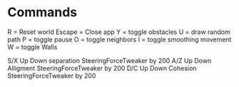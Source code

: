 
# Commands

R = Reset world
Escape = Close app
Y = toggle obstacles
U = draw random path
P = toggle pause
O = toggle neighbors
I = toggle smoothing movement
W = toggle Walls

S/X Up Down separation SteeringForceTweaker by 200
A/Z Up Down Alligment SteeringForceTweaker by 200
D/C Up Down Cohesion SteeringForceTweaker by 200
